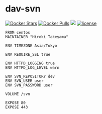 # dav-svn
[![Docker Stars](https://img.shields.io/docker/stars/takeyamajp/dav-svn.svg)](https://hub.docker.com/r/takeyamajp/dav-svn/)
[![Docker Pulls](https://img.shields.io/docker/pulls/takeyamajp/dav-svn.svg)](https://hub.docker.com/r/takeyamajp/dav-svn/)
[![](https://img.shields.io/badge/GitHub-Dockerfile-green.svg)](https://github.com/takeyamajp/docker-dav-svn/blob/master/Dockerfile)
[![license](https://img.shields.io/github/license/takeyamajp/docker-dav-svn.svg)](https://github.com/takeyamajp/docker-dav-svn/blob/master/LICENSE)

    FROM centos  
    MAINTAINER "Hiroki Takeyama"
    
    ENV TIMEZONE Asia/Tokyo
    
    ENV REQUIRE_SSL true
    
    ENV HTTPD_LOGGING true  
    ENV HTTPD_LOG_LEVEL warn
    
    ENV SVN_REPOSITORY dev  
    ENV SVN_USER user  
    ENV SVN_PASSWORD user
    
    VOLUME /svn
    
    EXPOSE 80  
    EXPOSE 443
    
